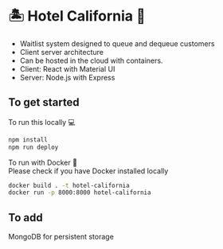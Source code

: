 # 🏝 Hotel California 🏨

- Waitlist system designed to queue and dequeue customers
- Client server architecture
- Can be hosted in the cloud with containers.
- Client: React with Material UI  
- Server: Node.js with Express


## To get started

To run this locally 💻

```bash
npm install
npm run deploy
```

To run with Docker 🐳  
Please check if you have Docker installed locally

```bash
docker build . -t hotel-california
docker run -p 8000:8000 hotel-california
```

## To add

MongoDB for persistent storage
